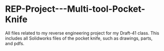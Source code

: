 # REP-Project---Multi-tool-Pocket-Knife
All files related to my reverse engineering project for my Draft-41 class. This includes all Solidworks files of the pocket knife, such as drawings, parts, and pdfs.
